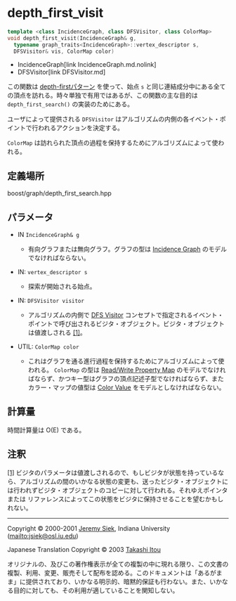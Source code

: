 # depth_first_visit
```cpp
template <class IncidenceGraph, class DFSVisitor, class ColorMap>
void depth_first_visit(IncidenceGraph& g,
  typename graph_traits<IncidenceGraph>::vertex_descriptor s, 
  DFSVisitor& vis, ColorMap color)
```
* IncidenceGraph[link IncidenceGraph.md.nolink]
* DFSVisitor[link DFSVisitor.md]

この関数は [depth-firstパターン](graph_theory_review.md#dfs-algorithm) を使って、始点 `s` と同じ連結成分中にある全ての頂点を訪れる。時々単独で有用ではあるが、この関数の主な目的は `depth_first_search()` の実装のためにある。

ユーザによって提供される `DFSVisitor` はアルゴリズムの内側の各イベント・ポイントで行われるアクションを決定する。

`ColorMap` は訪れられた頂点の過程を保持するためにアルゴリズムによって使われる。


## 定義場所
boost/graph/depth_first_search.hpp


## パラメータ

- IN `IncidenceGraph& g`
	- 有向グラフまたは無向グラフ。グラフの型は [Incidence Graph](IncidenceGraph.md.nolink) のモデルでなければならない。

- IN: `vertex_descriptor s`
	- 探索が開始される始点。

- IN: `DFSVisitor visitor`
	- アルゴリズムの内側で [DFS Visitor](DFSVisitor.md) コンセプトで指定されるイベント・ポイントで呼び出されるビジタ・オブジェクト。ビジタ・オブジェクトは値渡しされる [[1]](#note_1)。

- UTIL: `ColorMap color`
	- これはグラフを通る進行過程を保持するためにアルゴリズムによって使われる。 `ColorMap` の型は [Read/Write Property Map](../property_map/ReadWritePropertyMap.md.nolink) のモデルでなければならず、かつキー型はグラフの頂点記述子型でなければならず、またカラー・マップの値型は [Color Value](ColorValue.md) をモデルとしなければならない。


## 計算量
時間計算量は O(E) である。


## 注釈
<a name="note_1" href="#note_1">[1]</a> ビジタのパラメータは値渡しされるので、もしビジタが状態を持っているなら、アルゴリズムの間のいかなる状態の変更も、送ったビジタ・オブジェクトには行われずビジタ・オブジェクトのコピーに対して行われる。それゆえポインタまたは リファレンスによってこの状態をビジタに保持させることを望むかもしれない。


***
Copyright © 2000-2001 [Jeremy Siek](http://www.boost.org/doc/libs/1_31_0/people/jeremy_siek.htm), Indiana University (<mailto:jsiek@osl.iu.edu>)

Japanese Translation Copyright © 2003 [Takashi Itou](mailto:takashi-it@po6.nsk.ne.jp)

オリジナルの、及びこの著作権表示が全ての複製の中に現れる限り、この文書の複製、利用、変更、販売そして配布を認める。このドキュメントは「あるがまま」に提供されており、いかなる明示的、暗黙的保証も行わない。また、いかなる目的に対しても、その利用が適していることを関知しない。

